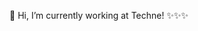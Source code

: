 👋 Hi, I’m currently working at Techne! ✨✨✨

<!---
- 👀 I’m interested in ...
- 🌱 I’m currently learning ...
- 💞️ I’m looking to collaborate on ...
- 📫 How to reach me ...
-->

<!---
marinozornitta-techne/marinozornitta-techne is a ✨ special ✨ repository because its `README.md` (this file) appears on your GitHub profile.
You can click the Preview link to take a look at your changes.
--->
